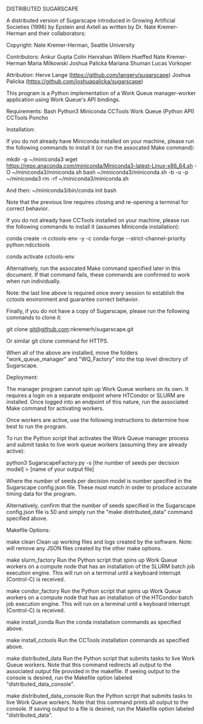DISTRIBUTED SUGARSCAPE

A distributed version of Sugarscape introduced in Growing Artificial Societies (1996) by Epstein and Axtell as written by Dr. Nate Kremer-Herman and their collaborators:

Copyright:
Nate Kremer-Herman, Seattle University

Contributors:
Ankur Gupta
Colin Hanrahan
Willem Hueffed
Nate Kremer-Herman
Maria Milkowski
Joshua Palicka
Mariana Shuman
Lucas Vorkoper

Attribution:
Herve Lange (https://github.com/langerv/sugarscape)
Joshua Palicka (https://github.com/joshuapalicka/sugarscape)

This program is a Python implementation of a Work Queue manager-worker application using Work Queue's API bindings. 

Requirements:
Bash
Python3
Miniconda
CCTools Work Queue (Python API)
CCTools Poncho 

Installation:

If you do not already have Miniconda installed on your machine, please run the following commands to install it (or run the assocated Make command):

mkdir -p ~/miniconda3
wget https://repo.anaconda.com/miniconda/Miniconda3-latest-Linux-x86_64.sh -O ~/miniconda3/miniconda.sh
bash ~/miniconda3/miniconda.sh -b -u -p ~/miniconda3
rm -rf ~/miniconda3/miniconda.sh

And then:
~/miniconda3/bin/conda init bash

Note that the previous line requires closing and re-opening a terminal for
correct behavior.

If you do not already have CCTools installed on your machine, please run the following commands to install it (assumes Miniconda installation):

conda create -n cctools-env -y -c conda-forge --strict-channel-priority python ndcctools

conda activate cctools-env 

Alternatively, run the assocated Make command specified later in this document. If that command fails, these commands are confirmed to work when run individually.

Note: the last line above is required once every session to establish the cctools environment and guarantee correct behavior.

Finally, if you do not have a copy of Sugarscape,
please run the following commands to clone it:

git clone git@github.com:nkremerh/sugarscape.git

Or similar git clone command for HTTPS.

When all of the above are installed, move the folders "work_queue_manager"
and "WQ_Factory" into the top level directory of Sugarscape.

Deployment:

The manager program cannot spin up Work Queue workers on its own. It requires a login on a separate endpoint where HTCondor or SLURM are installed. Once logged into an endpoint of this nature, run the associated Make command for activating workers. 

Once workers are active, use the following instructions to determine how best to run the program.

To run the Python script that activates the Work Queue manager process and submit tasks to live work queue workers (assuming they are already active):

python3 SugarscapeFactory.py -s [the number of seeds per decision model] > [name of your output file]

Where the number of seeds per decision model is number specified in the Sugarscape config.json file. These must match in order to produce accurate timing data for the program.

Alternatively, confirm that the number of seeds specified in the Sugarscape config.json file is 50 and simply run the "make distributed_data" command specified above.

Makefile Options:

make clean
    Clean up working files and logs created by the software.
    Note: will remove any JSON files created by the other make options.

make slurm_factory
    Run the Python script that spins up Work Queue workers on a compute node that has an installation of the SLURM batch job execution engine. This will run on a terminal until a keyboard interrupt (Control-C) is received.

make condor_factory 
    Run the Python script that spins up Work Queue workers on a compute node that has an installation of the HTCondor batch job execution engine. This will run on a terminal until a keyboard interrupt (Control-C) is received.

make install_conda
    Run the conda installation commands as specified above. 

make install_cctools
    Run the CCTools installation commands as specified above.

make distributed_data
    Run the Python script that submits tasks to live Work Queue workers. Note that this command redirects all output to the associated output file provided in the makefile. If seeing output to the console is desired, run the Makefile option labeled "distributed_data_console".

make distributed_data_console
    Run the Python script that submits tasks to live Work Queue workers. Note that this command prints all output to the console. If saving output to a file is desired, run the Makefile option labeled "distributed_data".